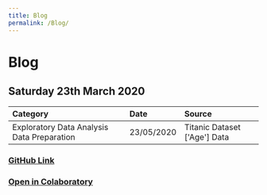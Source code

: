 ```yaml
---
title: Blog
permalink: /Blog/
---
```


# Blog
## Saturday 23th March 2020

|                   Category                   |    Date   |            Source            |
|:---------------------------------------------|:----------|:-----------------------------|    
| Exploratory Data Analysis Data Preparation   |23/05/2020 | Titanic Dataset ['Age'] Data |   

### [GitHub Link](https://github.com/PaulB86UK/EDA_PP/blob/master/2020/May-June/EDA_Reorder.ipynb)      
### [Open in Colaboratory](https://colab.research.google.com/drive/1VPLQVgzZ0R5MsGDPvb6DODxsJIpwa9sE?usp=sharing)
